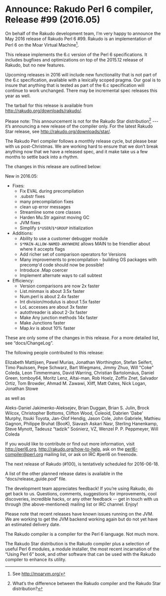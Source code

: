 # Announce: Rakudo Perl 6 compiler, Release #99 (2016.05)

On behalf of the Rakudo development team, I’m very happy to announce the
May 2016 release of Rakudo Perl 6 #99. Rakudo is an implementation of
Perl 6 on the Moar Virtual Machine[^1].

This release implements the 6.c version of the Perl 6 specifications.
It includes bugfixes and optimizations on top of
the 2015.12 release of Rakudo, but no new features.

Upcoming releases in 2016 will include new functionality that is not
part of the 6.c specification, available with a lexically scoped
pragma. Our goal is to insure that anything that is tested as part of the
6.c specification will continue to work unchanged. There may be incremental
spec releases this year as well.

The tarball for this release is available from <http://rakudo.org/downloads/rakudo/>.

Please note: This announcement is not for the Rakudo Star
distribution[^2] --- it’s announcing a new release of the compiler
only. For the latest Rakudo Star release, see
<http://rakudo.org/downloads/star/>.

The Rakudo Perl compiler follows a monthly release cycle, but please bear
with us post-Christmas. We are working hard to ensure that we don’t break
anything now that we have a released spec, and it make take us a few months
to settle back into a rhythm.

The changes in this release are outlined below:

New in 2016.05:
 + Fixes:
   + Fix EVAL during precompilation
   + .substr fixes
   + many precompilation fixes
   + clean up error messages
   + Streamline some core classes
   + Harden Mu.Str against moving GC
   + JVM fixes
   + Simplify `$*USER`/`$*GROUP` initialization
 + Additions:
   + Ability to use a customer debugger module
   + `$*MAIN-ALLOW-NAMED-ANYWHERE` allows MAIN to be friendlier about where it accepts flags
   + Add richer set of comparison operators for Versions
   + Many improvements to precompilation - building OS packages with precomp'd code should now be possible!
   + Introduce .Map coercer
   + Implement alternate ways to call subtest
 + Efficiency:
   + Version comparisons are now 2x faster
   + List.minmax is about 3.5x faster
   + Num.perl is about 2.4x faster
   + Int division/modulus is about 1.5x faster
   + LoL accesses are about 3x faster
   + autothreader is about 2-3x faster
   + Make Any junction methods 14x faster
   + Make Junctions faster
   + Map.kv is about 10% faster

These are only some of the changes in this release. For a more
detailed list, see “docs/ChangeLog”.

The following people contributed to this release:

Elizabeth Mattijsen, Pawel Murias, Jonathan Worthington, Stefan Seifert, Timo Paulssen, Pepe Schwarz, Bart Wiegmans, Jimmy Zhuo, Will "Coke" Coleda, Leon Timmermans, David Warring, Christian Bartolomäus, Daniel Green, tomboy64, Moritz Lenz, Altai-man, Rob Hoelz, Zoffix Znet, Salvador Ortiz, Tom Browder, Ahmad M. Zawawi, Xliff, Matt Oates, Nick Logan, Jonathan Stowe

as well as

Aleks-Daniel Jakimenko-Aleksejev, Brian Duggan, Brian S. Julin, Brock Wilcox, Christopher Bottoms, Clifton Wood, Coleoid, Dabrien 'Dabe' Murphy, Itsuki Toyota, Jan-Olof Hendig, Jason Cole, John Gabriele, Mathieu Gagnon, Philippe Bruhat (BooK), Siavash Askari Nasr, Sterling Hanenkamp, Steve Mynott, Tadeusz “tadzik” Sośnierz, VZ, Wenzel P. P. Peppmeyer, Will Coleda

If you would like to contribute or find out more information, visit
<http://perl6.org>, <http://rakudo.org/how-to-help>, ask on the
<perl6-compiler@perl.org> mailing list, or ask on IRC #perl6 on freenode.

The next release of Rakudo (#100), is tentatively scheduled for 2016-06-18.

A list of the other planned release dates is available in the
“docs/release_guide.pod” file.

The development team appreciates feedback! If you’re using Rakudo, do
get back to us. Questions, comments, suggestions for improvements, cool
discoveries, incredible hacks, or any other feedback -- get in touch with
us through (the above-mentioned) mailing list or IRC channel. Enjoy!

Please note that recent releases have known issues running on the JVM.
We are working to get the JVM backend working again but do not yet have
an estimated delivery date.

[^1]: See <http://moarvm.org/>

[^2]: What’s the difference between the Rakudo compiler and the Rakudo
Star distribution?

The Rakudo compiler is a compiler for the Perl 6 language.
Not much more.

The Rakudo Star distribution is the Rakudo compiler plus a selection
of useful Perl 6 modules, a module installer, the most recent
incarnation of the “Using Perl 6” book, and other software that can
be used with the Rakudo compiler to enhance its utility.
